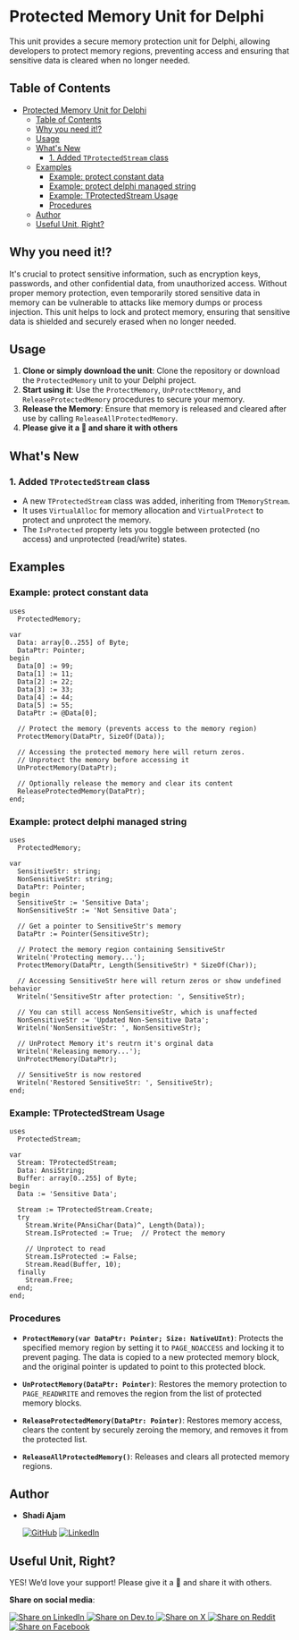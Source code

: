 
# Protected Memory Unit for Delphi

This unit provides a secure memory protection unit for Delphi, allowing developers to protect memory regions, preventing access and ensuring that sensitive data is cleared when no longer needed.

## Table of Contents

- [Protected Memory Unit for Delphi](#protected-memory-unit-for-delphi)
  - [Table of Contents](#table-of-contents)
  - [Why you need it!?](#why-you-need-it)
  - [Usage](#usage)
  - [What's New](#whats-new)
    - [1. Added `TProtectedStream` class](#1-added-tprotectedstream-class)
  - [Examples](#examples)
    - [Example: protect constant data](#example-protect-constant-data)
    - [Example: protect delphi managed string](#example-protect-delphi-managed-string)
    - [Example: TProtectedStream Usage](#example-tprotectedstream-usage)
    - [Procedures](#procedures)
  - [Author](#author)
  - [Useful Unit, Right?](#useful-unit-right)

## Why you need it!?

It's crucial to protect sensitive information, such as encryption keys, passwords, and other confidential data, from unauthorized access. Without proper memory protection, even temporarily stored sensitive data in memory can be vulnerable to attacks like memory dumps or process injection. This unit helps to lock and protect memory, ensuring that sensitive data is shielded and securely erased when no longer needed.

## Usage

1. **Clone or simply download the unit**: Clone the repository or download the `ProtectedMemory` unit to your Delphi project.
2. **Start using it**: Use the `ProtectMemory`, `UnProtectMemory`, and `ReleaseProtectedMemory` procedures to secure your memory.
3. **Release the Memory**: Ensure that memory is released and cleared after use by calling `ReleaseAllProtectedMemory`.
4. **Please give it a 🌟 and share it with others**

## What's New

### 1. Added `TProtectedStream` class

- A new `TProtectedStream` class was added, inheriting from `TMemoryStream`.
- It uses `VirtualAlloc` for memory allocation and `VirtualProtect` to protect and unprotect the memory.
- The `IsProtected` property lets you toggle between protected (no access) and unprotected (read/write) states.

## Examples

### Example: protect constant data

```delphi
uses
  ProtectedMemory;

var
  Data: array[0..255] of Byte;
  DataPtr: Pointer;
begin
  Data[0] := 99;
  Data[1] := 11;
  Data[2] := 22;
  Data[3] := 33;
  Data[4] := 44;
  Data[5] := 55;
  DataPtr := @Data[0];
  
  // Protect the memory (prevents access to the memory region)
  ProtectMemory(DataPtr, SizeOf(Data));

  // Accessing the protected memory here will return zeros.
  // Unprotect the memory before accessing it
  UnProtectMemory(DataPtr);

  // Optionally release the memory and clear its content
  ReleaseProtectedMemory(DataPtr);
end;
```

### Example: protect delphi managed string

```delphi
uses
  ProtectedMemory;

var
  SensitiveStr: string;
  NonSensitiveStr: string;
  DataPtr: Pointer;
begin
  SensitiveStr := 'Sensitive Data';
  NonSensitiveStr := 'Not Sensitive Data';

  // Get a pointer to SensitiveStr's memory
  DataPtr := Pointer(SensitiveStr);

  // Protect the memory region containing SensitiveStr
  Writeln('Protecting memory...');
  ProtectMemory(DataPtr, Length(SensitiveStr) * SizeOf(Char));

  // Accessing SensitiveStr here will return zeros or show undefined behavior
  Writeln('SensitiveStr after protection: ', SensitiveStr);

  // You can still access NonSensitiveStr, which is unaffected
  NonSensitiveStr := 'Updated Non-Sensitive Data';
  Writeln('NonSensitiveStr: ', NonSensitiveStr);

  // UnProtect Memory it's reutrn it's orginal data
  Writeln('Releasing memory...');
  UnProtectMemory(DataPtr);

  // SensitiveStr is now restored
  Writeln('Restored SensitiveStr: ', SensitiveStr);
end;
```

### Example: TProtectedStream Usage

```delphi
uses
  ProtectedStream;

var
  Stream: TProtectedStream;
  Data: AnsiString;
  Buffer: array[0..255] of Byte;
begin
  Data := 'Sensitive Data';
  
  Stream := TProtectedStream.Create;
  try
    Stream.Write(PAnsiChar(Data)^, Length(Data));
    Stream.IsProtected := True;  // Protect the memory

    // Unprotect to read
    Stream.IsProtected := False;
    Stream.Read(Buffer, 10);
  finally
    Stream.Free;
  end;
end;
```

### Procedures

- **`ProtectMemory(var DataPtr: Pointer; Size: NativeUInt)`**: Protects the specified memory region by setting it to `PAGE_NOACCESS` and locking it to prevent paging. The data is copied to a new protected memory block, and the original pointer is updated to point to this protected block.
  
- **`UnProtectMemory(DataPtr: Pointer)`**: Restores the memory protection to `PAGE_READWRITE` and removes the region from the list of protected memory blocks.

- **`ReleaseProtectedMemory(DataPtr: Pointer)`**: Restores memory access, clears the content by securely zeroing the memory, and removes it from the protected list.

- **`ReleaseAllProtectedMemory()`**: Releases and clears all protected memory regions.

## Author

- **Shadi Ajam**  

  [![GitHub](https://img.shields.io/badge/GitHub-333?logo=github)](https://github.com/shadiajam)
  [![LinkedIn](https://img.shields.io/badge/LinkedIn-blue?logo=linkedin)](https://www.linkedin.com/in/shadiajam/)

## Useful Unit, Right?

YES! We’d love your support! Please give it a 🌟 and share it with others.

**Share on social media**:

<a href="https://www.linkedin.com/sharing/share-offsite/?url=https://github.com/shadiajam/ProtectedMemory-Delphi" target="_blank">
  <img src="https://img.shields.io/badge/Share%20on%20LinkedIn-0077B5?logo=linkedin&logoColor=white" alt="Share on LinkedIn" />
</a>
<a href="https://dev.to/new?url=https://github.com/shadiajam/ProtectedMemory-Delphi" target="_blank">
  <img src="https://img.shields.io/badge/Share%20on%20DEV.to-0A0A0A?logo=dev.to&logoColor=white" alt="Share on Dev.to" />
</a>
<a href="https://twitter.com/intent/tweet?text=Check%20out%20this%20awesome%20repository%20on%20GitHub%21&url=https://github.com/shadiajam/ProtectedMemory-Delphi" target="_blank">
  <img src="https://img.shields.io/badge/Share%20on%20X-1DA1F2?logo=X&logoColor=white" alt="Share on X" />
</a>
<a href="https://reddit.com/submit?url=https://github.com/shadiajam/ProtectedMemory-Delphi&title=Check%20out%20this%20awesome%20repository%20on%20GitHub%21" target="_blank">
  <img src="https://img.shields.io/badge/Share%20on%20Reddit-FF4500?logo=reddit&logoColor=white" alt="Share on Reddit" />
</a>
<a href="https://www.facebook.com/sharer/sharer.php?u=https://github.com/shadiajam/ProtectedMemory-Delphi" target="_blank">
  <img src="https://img.shields.io/badge/Share%20on%20Facebook-1877F2?logo=facebook&logoColor=white" alt="Share on Facebook" />
</a>
